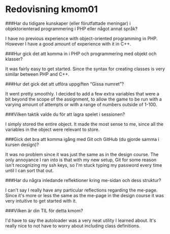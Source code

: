 ---
---
Redovisning kmom01
=========================

###Har du tidigare kunskaper (eller förutfattade meningar) i objektorienterad programmering i PHP eller något annat språk?

I have no previous experience with object-oriented programming in PHP. However I have a good amount of experience with it in C++.

###Hur gick det att komma in i PHP och programmering med objekt och klasser?

It was fairly easy to get started. Since the syntax for creating classes is very similar between PHP and C++.

###Hur det gick det att utföra uppgiften “Gissa numret”?

It went pretty smoothly. I decided to add a few extra variables that were a bit beyond the scope of the assignment, to allow the game to be run with a varying amount of attempts or with a range of numbers outside of 1-100.

###Vilken taktik valde du för att lagra spelet i sessionen?

I simply stored the entire object. It made the most sense to me, since all the variables in the object were relevant to store.

###Gick det bra att komma igång med Git och GitHub (du gjorde samma i kursen design)?

It was no problem since it was just the same as in the design course. The only annoyance I ran into is that with my new setup, Git for some reason isn't recognizing my ssh keys, so I'm stuck typing my password every time until I can sort that out.

###Har du några inledande reflektioner kring me-sidan och dess struktur?

I can't say I really have any particular reflections regarding the me-page. Since it's more or less the same as the me-page in the design course it was very intuitive to get started with it.

###Vilken är din TIL för detta kmom?

I'd have to say the autoloader was a very neat utility I learned about. It's really nice to not have to worry about including class definitions.
